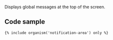 Displays global messages at the top of the screen.

## Code sample

```
{% include organism('notification-area') only %}
```

